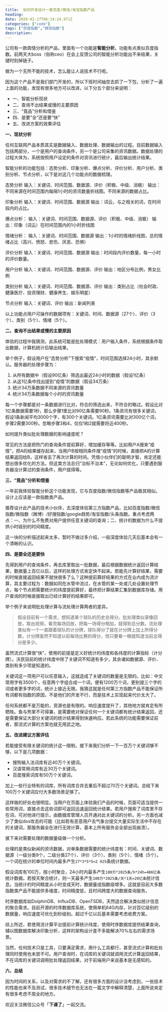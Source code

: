 ```yaml
---
title:  如何开发设计一套百度/微信/淘宝指数产品
heading:  
date: 2020-02-27T06:14:24.971Z
categories: ["code"]
tags: ["百度指数","微信指数"]
description: 
---
```


公司有一款舆情分析的产品，里面有一个功能是**智能分析**。功能有点类似百度指数。前两天大boss（俗称ceo）在会上反馈公司的智能分析功能出不来结果，关键时刻掉链子。

做为一个无所不能的技术，怎么能让人说技术不行呢。

因为这个产品不是我们部门开发的，所以下班时间抽空去抓了一下包，分析了一遍上面的功能，发现有很多地方可以改进，以下分五个部分来说明：

 - 一、智能分析现状
 - 二、查询不出结果或慢的主要原因
 - 三、“竟品”分析和借鉴
 - 四、是要“全”还是要“快”
 - 五、改进方案的效果评估
 
**一、现状分析**

任何互联网产品本质其实是数据输入、数据处理、数据输出的过程。目前数据输入包括两部分，一个是用户的查询条件，另一个是公司采集的资讯数据。数据处理的过程大体为，系统按照用户设定的条件对资讯进行统计，最后输出统计结果。

智能分析的功能包括：态势分析、印象分析、爆点分析、评价分析、用户分析、类别分析、节点分析，以下是对这几个功能点的数据梳理。


态势分析
输入：关键词、时间范围、数据源、评价（积极、中级、消极）
输出：不同来源在时间范围内每隔1小时的资讯数量折线图。不同来源的数据占比。


印象分析
输入：关键词、时间范围、数据源
输出：词云，与之相关的词，在时间段内的占比。

爆点分析：
输入：关键词、时间范围、数据源、评价（积极、中级、消极）
输出：印象（词云）在时间范围内的1小时折线图

情绪分析：
输入：关键词、时间范围、数据源
输出：1小时的情绪折线图，总的情绪占比（高兴、愤怒、悲伤、厌恶、恐惧）


评价分析
输入：关键词、时间范围、数据源
输出：时间段内评价数量，每一小时的评价数量。


用户分析
输入：关键词、时间范围、数据源、评价
输出：地区分布比例，男女比例

类别分析
输入：关键词、时间范围、数据源、评价
输出：类别占比（社会时政、健康医疗、投资理财、健康养生、娱乐明星）

节点分析
输入：关键词、评价
输出：新闻列表


以上功能点用户可操作的数据项有：关键词、时间、数据源（27个）、评价（3个）、类别（5个）、情绪（5个）。


**二、查询不出结果或慢的主要原因**

体验的过程中我猜测，此系统可能是批处理模式：用户输入条件，系统根据条件取出数据，计算机统计后输出结果。

举个例子，假设用户在“态势分析”下搜索“疫情”，时间范围选择24小时，其余默认。服务器的处理步骤为：

 1. 从所有数据中（假设90亿条）筛选出最近24小时的数据（假设1亿条）
 2. 从这1亿条中找出提到“疫情”的数据（假设34万条）
 3. 统计34万条数据不同来源的资讯数量
 4. 统计34万条数据每个小时的资讯数量

每一个步骤都是对一条数据进行比对，符合的筛选出来，不符合的略过。假设比对1亿条数据需要1秒，那么步骤1里比对90亿条需要90秒。1条资讯有很多关键词，假设1条新闻平均3000个字，有300个关键词。1亿条资讯需要比对300亿个词，步骤2需要300秒。忽略步骤3和4，仅仅1和2就需要将近400秒。

如何提升类似批处理数据的影响速度呢？

常见的方法是把热门的查询条件提前算好，增加缓存等等。比如用户A搜来“疫情”，把A的结果缓存起来，当用户B按相同条件搜“疫情”的时候，直接把A的计算结果返回给B，这样省去了再次计算的时间。凭借小伙伴们的聪明才智，肯定还能想出很多优化的方法。但这类方法总归“治标不治本”，无论如何优化，只要遇到服务器没计算过的查询条件，用户就得等。




**三、“竟品”分析和借鉴**

一年前我体验智能分析这个功能发现，它与百度指数/微信指数等产品极其相似。设计上应该是一款指数类产品。

推荐设计此产品的技术小伙伴，去深度体验第三方指数产品，比如百度指数/微信指数/微指数（微博）/好搜指数/google趋势/淘宝指数/头条指数。重点考虑两点：一、为什么不免费对用户提供任意关键词的查询；二、统计的数据为什么不提供小时级别的时间精度。

这一块的分析描述起来太多，暂时不做过多介绍，一般深度体验几天后基本会有一个清晰的认识。


**四、是要全还是要快**

先得到用户的查询条件，再去库里取出一批数据，最后根据数据统计返回计算结果，数据量上百亿以后，这样的处理方式肯定快不起来。若能先计算好结果，需要的时候直接返回结果不就快很多了么？这种提前算好结果的方式在业内成为流计算，其主要过程为：数据如同在水管中流过，在水管的某一处或几处设置处理节点，每个节点把需要统计的纬度提前算好，最终把计算结果汇集到数据库存储。用户查询的时候直接取出已经计算好的结果即可。

举个例子来说明批处理计算与流处理计算两者的差异。

> 假设目前有一个需求，想知道某个球队的历史总得分。批处理类似录像回放，取出视频，看完每场回放，把每一场得分相加，就得到总分数。流处理类似有一个一直跟着球队的计分牌，球队得分了就在计分牌上加上所得分数，计分牌虽然不知道以前每场比赛的得分，但只要看一眼就知道当前总得分是多少。


虽然流式计算很“快”，使用的前提是定义好统计的纬度和各纬度的计算指标（计分牌）。沃民目前的统计纬度中除了关键词不知道有多少，其余诸如数据源、评价、类别有多少项是知道的。

关键词这一项用户可以任意输入，这就造成了关键词的数量是无限的。比如：中文常用字有3500个，任意两个字组合成一个词，便有1200万个词，更别提三个字的词或者更多字的词，统计上接近无限。我猜这就是任何第三方指数产品不能保证所有词都有指数的原因，不是他们的开发不行，而是技术上实现起来代价太大了。

任何系统都不是万能的，资源也是有限的。响应速度提升了，其他地方就肯定有所牺牲。鱼与熊掌不可得兼，是需要绝对保证任何一个关键词都有统计结果返回，还是需要保证大部分关键词的统计结果得到快速响应。若此系统的功能需要保证前者，那流式计算的方案也就无用武之地。

**五、改进建议方案评估**

若能接受有限关键词的统计这一限制，接下来我们分析一下一百万个关键词够不够，以下是几项数据：

 - 搜狗输入法词库有近40万个关键词。
 - 汉语常用词库有近30万个关键词。
 - 百度搜索词库有50万个关键词。

加上一些行业特有的词库，所有词库合并去重后不超过70万个关键词。总结下来100万个关键词应付大多数场景足够了。

这样做的好处也很明显。当用户在页面上体验我们产品的时候，页面可适当提供一些常用词，直接点击这些词即可返回迅速返回统计结果。若用户搜索了词库里不存在词，可对他进行提示，由数据库管理人员开通对此关键词的分析。另一方面也减少了类似dos攻击的可能（比如若有恶意用户去气象台提交大量实际生活中不存在的关键词，那服务器全在进行无效计算，基本上所有服务会全部出现崩溃）。


接下来对需要处理的数据量级做一个分析。

处理的是类似新闻的资讯数据，对单条数据需要的统计纬度有：时间、关键词、数据源（一级分类9个，二级分类27个）、评价（3个）、类别（5个）、情绪（5个）。一个词在统计的单位时间内最多产生`27*3*5*5=2 025`条统计数据。

假设词库有100万，按小时聚合，24小时内最多产生`100万*2025条/h*24h=486亿条`统计数据。若按天聚合统计，则一天最多产生`100万*2025条/天*1天=20亿条`统计信息。当统计的时间精度从小时变成天时，数据量成指数级增多。这就是目前大多数指数类产品不能提供多维度，时间精度低，且时间跨度大的数据查询服务。

时序数据库如DolphinDB、InfluxDB、OpenTSDB，天然适合解决类似统计信息的聚合需求。目前开源的时序数据库系统，使用单机64G内存，针对百亿级别的数据量，响应速度可优化到秒级别。超过千亿以后基本需要考虑收费方案。

综上所述，若使用流计算平台提前计算统计纬度，使用时序数据库提供结果查询，辅以图数据库解决印象分析，这样的架构设计差不多能解决70%左右的需求场景。

当然，任何技术只是工具，只要满足需求，用什么工具都行，甚至流式计算和批处理同时使用也未尝不可。用户查询时，在词库的关键词就调用流式计算返回结果，不在词库的关键词调用批处理返回结果，对于前端用户来说基本是无感知的。


**六、总结**

因为时间的关系，以及对需求的不了解，还有很多方面的设计没考虑到，一些技术的性能也来不及测试，很多技术细节也无法在一篇文字中解释清楚，上面所说肯定有很多考虑不周全的地方。

欢迎关注微信公众号「**下课了**」一起交流。















